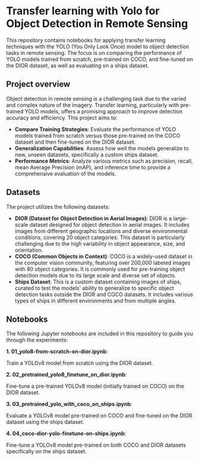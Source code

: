 # Transfer learning with Yolo for Object Detection in Remote Sensing

This repository contains notebooks for applying transfer learning techniques with the YOLO (You Only Look Once) model to object detection tasks in remote sensing. The focus is on comparing the performance of YOLO models trained from scratch, pre-trained on COCO, and fine-tuned on the DIOR dataset, as well as evaluating on a ships dataset.

## Project overview
Object detection in remote sensing is a challenging task due to the varied and complex nature of the imagery. Transfer learning, particularly with pre-trained YOLO models, offers a promising approach to improve detection accuracy and efficiency. This project aims to:

- **Compare Training Strategies**: Evaluate the performance of YOLO models trained from scratch versus those pre-trained on the COCO dataset and then fine-tuned on the DIOR dataset.
- **Generalization Capabilities**: Assess how well the models generalize to new, unseen datasets, specifically a custom ships dataset.
- **Performance Metrics**: Analyze various metrics such as precision, recall, mean Average Precision (mAP), and inference time to provide a comprehensive evaluation of the models.
## Datasets
The project utilizes the following datasets:

- **DIOR (Dataset for Object Detection in Aerial Images)**: DIOR is a large-scale dataset designed for object detection in aerial images. It includes images from different geographic locations and diverse environmental conditions, covering 20 object categories. This dataset is particularly challenging due to the high variability in object appearance, size, and orientation.
- **COCO (Common Objects in Context)**: COCO is a widely-used dataset in the computer vision community, featuring over 200,000 labeled images with 80 object categories. It is commonly used for pre-training object detection models due to its large scale and diverse set of objects.
- **Ships Dataset**: This is a custom dataset containing images of ships, curated to test the models' ability to generalize to specific object detection tasks outside the DIOR and COCO datasets. It includes various types of ships in different environments and from multiple angles.
## Notebooks
The following Jupyter notebooks are included in this repository to guide you through the experiments:

**1. 01_yolo8-from-scratch-on-dior.ipynb**:

Train a YOLOv8 model from scratch using the DIOR dataset.

**2. 02_pretrained_yolo8_finetune_on_dior.ipynb**:

Fine-tune a pre-trained YOLOv8 model (initially trained on COCO) on the DIOR dataset.

**3. 03_pretrained_yolo_with_coco_on_ships.ipynb**:

Evaluate a YOLOv8 model pre-trained on COCO and fine-tuned on the DIOR dataset using the ships dataset.

**4. 04_coco-dior-yolo-finetune-on-ships.ipynb**:

Fine-tune a YOLOv8 model pre-trained on both COCO and DIOR datasets specifically on the ships dataset.

